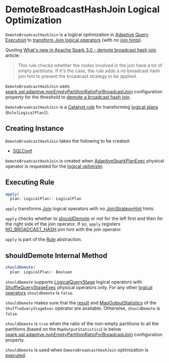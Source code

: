 # DemoteBroadcastHashJoin Logical Optimization

`DemoteBroadcastHashJoin` is a logical optimization in [Adaptive Query Execution](../new-and-noteworthy/adaptive-query-execution.md) to [transform Join logical operators](#apply) (with no [join hints](../JoinStrategyHint.md)).

Quoting [What's new in Apache Spark 3.0 - demote broadcast hash join](https://www.waitingforcode.com/apache-spark-sql/whats-new-apache-spark-3-demote-broadcast-hash-join/read) article:

> This rule checks whether the nodes involved in the join have a lot of empty partitions. If it's the case, the rule adds a no broadcast hash join hint to prevent the broadcast strategy to be applied.

`DemoteBroadcastHashJoin` uses [spark.sql.adaptive.nonEmptyPartitionRatioForBroadcastJoin](../spark-sql-properties.md#spark.sql.adaptive.nonEmptyPartitionRatioForBroadcastJoin) configuration property for the threshold to [demote a broadcast hash join](#shouldDemote).

`DemoteBroadcastHashJoin` is a [Catalyst rule](../catalyst/Rule.md) for transforming [logical plans](../logical-operators/LogicalPlan.md) (`Rule[LogicalPlan]`).

## Creating Instance

`DemoteBroadcastHashJoin` takes the following to be created:

* <span id="conf"> [SQLConf](../SQLConf.md)

`DemoteBroadcastHashJoin` is created when [AdaptiveSparkPlanExec](../physical-operators/AdaptiveSparkPlanExec.md) physical operator is requested for the [logical optimizer](../physical-operators/AdaptiveSparkPlanExec.md#optimizer).

## <span id="apply"> Executing Rule

```scala
apply(
  plan: LogicalPlan): LogicalPlan
```

`apply` transforms [Join](../logical-operators/Join.md) logical operators with no [JoinStrategyHint](../JoinStrategyHint.md) hints.

`apply` checks whether to [shouldDemote](#shouldDemote) or not for the left first and then for the right side of the join operator. If so, `apply` registers [NO_BROADCAST_HASH](../JoinStrategyHint.md#NO_BROADCAST_HASH) join hint with the join operator.

`apply` is part of the [Rule](../catalyst/Rule.md#apply) abstraction.

## <span id="shouldDemote"> shouldDemote Internal Method

```scala
shouldDemote(
  plan: LogicalPlan): Boolean
```

`shouldDemote` supports [LogicalQueryStage](../logical-operators/LogicalQueryStage.md) logical operators with [ShuffleQueryStageExec](../physical-operators/ShuffleQueryStageExec.md) physical operators only. For any other [logical operators](../logical-operators/LogicalPlan.md) `shouldDemote` is `false`.

`shouldDemote` makes sure that the [result](../physical-operators/QueryStageExec.md#resultOption) and [MapOutputStatistics](../physical-operators/ShuffleQueryStageExec.md#mapStats) of the `ShuffleQueryStageExec` operator are available. Otherwise, `shouldDemote` is `false`.

`shouldDemote` is `true` when the ratio of the non-empty partitions to all the partitions (based on the `MapOutputStatistics`) is below [spark.sql.adaptive.nonEmptyPartitionRatioForBroadcastJoin](../spark-sql-properties.md#spark.sql.adaptive.nonEmptyPartitionRatioForBroadcastJoin) configuration property.

`shouldDemote` is used when `DemoteBroadcastHashJoin` optimization is [executed](#apply).
